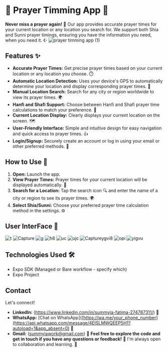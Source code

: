 # 🕌 Prayer Timming App 🕌
**Never miss a prayer again!** 🙏 Our app provides accurate prayer times for your current location or any location you search for.  We support both Shia and Sunni prayer timings, ensuring you have the information you need, when you need it. ☪️
![prayer timming app (1)](https://github.com/user-attachments/assets/515523ed-01f2-4676-a1d1-86b6966bd2fc)
## Features ✨
*   **Accurate Prayer Times:** Get precise prayer times based on your current location or any location you choose. ⏱️
*   **Automatic Location Detection:** Uses your device's GPS to automatically determine your location and display corresponding prayer times. 📍
*   **Manual Location Search:** Search for any city or region worldwide to view its prayer times. 🌍
*   **Hanfi and Shafi Support:** Choose between Hanfi and Shafi prayer time calculations to match your preference. 🕌
*   **Current Location Display:** Clearly displays your current location on the screen. 🗺️
*   **User-Friendly Interface:** Simple and intuitive design for easy navigation and quick access to prayer times. 👍
*   **Login/Signup:** Securely create an account or log in using your email or other preferred methods. 🔑
## How to Use 🚀
1. **Open:** Launch the app. 
2. **View Prayer Times:**  Prayer times for your current location will be displayed automatically. 📍
3. **Search for a Location:** Tap the search icon 🔍 and enter the name of a city or region to see its prayer times. 🌍
4. **Select Shia/Sunni:** Choose your preferred prayer time calculation method in the settings. ⚙️
## User InterFace 📸
![t](https://github.com/user-attachments/assets/ee7b8c32-f9c7-42b3-914e-f39443641696)
![Capture](https://github.com/user-attachments/assets/2b6f9932-ef1d-4830-901d-f90366d1a17f)
![g](https://github.com/user-attachments/assets/67aedc23-dde4-4ced-8b65-a4358a868bf8)
![h8](https://github.com/user-attachments/assets/29363dd0-55c9-4de8-98c2-4652bc43a842)
![uc](https://github.com/user-attachments/assets/09ba444c-8313-490b-8fe7-90ad3667736b)
![ujc](https://github.com/user-attachments/assets/7e29bee0-6898-4d83-8d57-4edf117c0b91)
![Captureygvi8](https://github.com/user-attachments/assets/7ebdb84b-75bf-4090-8986-219a37cc7490)
![opi](https://github.com/user-attachments/assets/6acec3a5-5241-4969-84e1-47b2c5151068)
![yigvu](https://github.com/user-attachments/assets/90357ab1-2d44-455a-a519-1e5d8c7f6be4)
## Technologies Used 🛠️
* Expo SDK (Managed or Bare workflow - specify which)
* Expo Project
## Contact
Let's connect!
* **LinkedIn:** (https://www.linkedin.com/in/summyia-fatima-274787311/) 🔗
* **WhatsApp:** [Chat on WhatsApp]([https://wa.me/your_phone_number](https://api.whatsapp.com/message/4EISLMWQEEP5H1?autoload=1&app_absent=0) 💬 
* **Gmail:** (summyiawork@gmail.com) 📧
**Feel free to explore the code and get in touch if you have any questions or feedback!**  💬  I'm always open to collaboration and learning.  🤝
